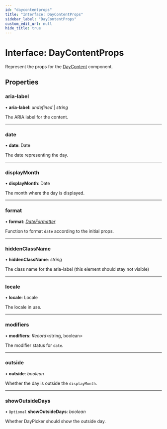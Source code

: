 ```yaml
---
id: "daycontentprops"
title: "Interface: DayContentProps"
sidebar_label: "DayContentProps"
custom_edit_url: null
hide_title: true
---
```


# Interface: DayContentProps

Represent the props for the [DayContent](../functions/daycontent.md) component.

## Properties

### aria-label

• **aria-label**: *undefined* \| *string*

The ARIA label for the content.

___

### date

• **date**: Date

The date representing the day.

___

### displayMonth

• **displayMonth**: Date

The month where the day is displayed.

___

### format

• **format**: [*DateFormatter*](../types/dateformatter.md)

Function to format `date` according to the initial props.

___

### hiddenClassName

• **hiddenClassName**: *string*

The class name for the aria-label (this element should stay not visible)

___

### locale

• **locale**: Locale

The locale in use.

___

### modifiers

• **modifiers**: *Record*<string, boolean\>

The modifier status for `date`.

___

### outside

• **outside**: *boolean*

Whether the day is outside the `displayMonth`.

___

### showOutsideDays

• `Optional` **showOutsideDays**: *boolean*

Whether DayPicker should show the outside day.

